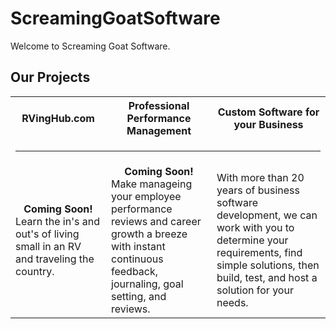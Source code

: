 # ScreamingGoatSoftware

Welcome to Screaming Goat Software.  

## Our Projects

<table width="100%" cellpadding="10">
  <tr>
    <th style="font-style:bold;">RVingHub.com</th>
    <th style="font-style:bold;">Professional Performance Management</th>
    <th style="font-style:bold;">Custom Software for your Business</th>
  </tr>
  <tr>
    <td colspan="3"><hr /></td>
  </tr>
  <tr>
    <td><div style="text-align:center;"><b>Coming Soon!</b></div> Learn the in's and out's of living small in an RV and traveling the country. </td>
    <td><div style="text-align:center;"><b>Coming Soon!</b></div> Make manageing your employee performance reviews and career growth a breeze with instant continuous feedback, journaling, goal setting, and reviews. </td>
    <td>With more than 20 years of business software development, we can work with you to determine your requirements, find simple solutions, then build, test, and host a solution for your needs.</td>
  </tr>
</table>
